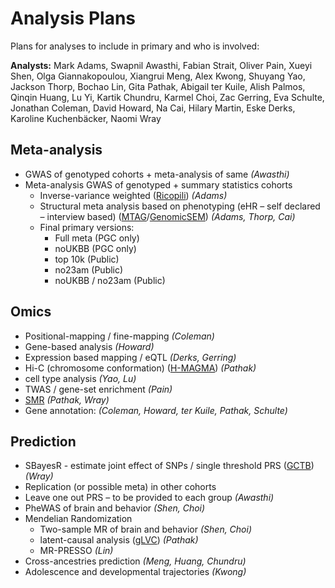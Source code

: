 # Analysis Plans

Plans for analyses to include in primary and who is involved:

**Analysts:** Mark Adams, Swapnil Awasthi, Fabian Strait, Oliver Pain, Xueyi Shen, Olga Giannakopoulou, Xiangrui Meng, Alex Kwong, Shuyang Yao, Jackson Thorp, Bochao Lin, Gita Pathak, Abigail ter Kuile, Alish Palmos, Qinqin Huang, Lu Yi, Kartik Chundru, Karmel Choi, Zac Gerring, Eva Schulte, Jonathan Coleman, David Howard, Na Cai, Hilary Martin, Eske Derks, Karoline Kuchenbäcker, Naomi Wray 

## Meta-analysis

- GWAS of genotyped cohorts + meta-analysis of same _(Awasthi)_
- Meta-analysis GWAS of genotyped + summary statistics cohorts 
  - Inverse-variance weighted ([Ricopili](https://sites.google.com/a/broadinstitute.org/ricopili/)) _(Adams)_
  - Structural meta analysis based on phenotyping (eHR – self declared – interview based) ([MTAG](https://github.com/omeed-maghzian/mtag)/[GenomicSEM](https://github.com/MichelNivard/GenomicSEM)) _(Adams, Thorp, Cai)_
  - Final primary versions:
    - Full meta (PGC only)
    - noUKBB (PGC only)
    - top 10k (Public)
    - no23am (Public)
    - noUKBB / no23am (Public)
 
## Omics
 
- Positional-mapping / fine-mapping _(Coleman)_
- Gene-based analysis _(Howard)_
- Expression based mapping / eQTL _(Derks, Gerring)_
- Hi-C (chromosome conformation) ([H-MAGMA](https://github.com/thewonlab/H-MAGMA)) _(Pathak)_
- cell type analysis _(Yao, Lu)_
- TWAS / gene-set enrichment _(Pain)_
- [SMR](https://cnsgenomics.com/software/smr/#Overview) _(Pathak, Wray)_
- Gene annotation: _(Coleman, Howard, ter Kuile, Pathak, Schulte)_
 
## Prediction
 
- SBayesR - estimate joint effect of SNPs / single threshold PRS ([GCTB](https://cnsgenomics.com/software/gctb/#SummaryBayesianAlphabet)) _(Wray)_
- Replication (or possible meta) in other cohorts
- Leave one out PRS – to be provided to each group _(Awasthi)_
- PheWAS of brain and behavior _(Shen, Choi)_
- Mendelian Randomization
  - Two-sample MR of brain and behavior _(Shen, Choi)_
  - latent-causal analysis ([gLVC](https://github.com/lukejoconnor/LCV)) _(Pathak)_
  - MR-PRESSO _(Lin)_
- Cross-ancestries prediction _(Meng, Huang, Chundru)_
- Adolescence and developmental trajectories  _(Kwong)_
